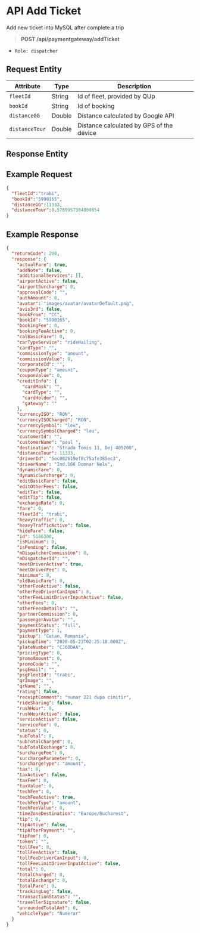 # API Add Ticket

Add new ticket into MySQL after complete a trip

> **POST /api/paymentgateway/addTicket**

- `Role: dispatcher`

## Request Entity

| Attribute      | Type   | Description                                   |
|----------------|--------|-----------------------------------------------|
| `fleetId`      | String | Id of fleet, provided by QUp                  |
| `bookId`       | String | Id of booking                                 |
| `distanceGG`   | Double | Distance calculated by Google API        		|
| `distanceTour` | Double | Distance calculated by GPS of the device 		|

## Response Entity


## Example Request
```json
{
  "fleetId":"trabi",
  "bookId":"5990165",  
  "distanceGG":11333,
  "distanceTour":0.5769957304000854
}
```

## Example Response
```json
{
  "returnCode": 200,
  "response": {
    "actualFare": true,
    "addNote": false,
    "additionalServices": [],
    "airportActive": false,
    "airportSurcharge": 0,
    "approvalCode": "",
    "authAmount": 0,
    "avatar": "images/avatar/avatarDefault.png",
    "avis3rd": false,
    "bookFrom": "CC",
    "bookId": "5990165",
    "bookingFee": 0,
    "bookingFeeActive": 0,
    "calBasicFare": 0,
    "carTypeService": "rideHailing",
    "cardType": "",
    "commissionType": "amount",
    "commissionValue": 0,
    "corporateId": "",
    "couponType": "amount",
    "couponValue": 0,
    "creditInfo": {
      "cardMask": "",
      "cardType": "",
      "cardHolder": "",
      "gateway": ""
    },
    "currencyISO": "RON",
    "currencyISOCharged": "RON",
    "currencySymbol": "leu",
    "currencySymbolCharged": "leu",
    "customerId": "",
    "customerName": "paul ",
    "destination": "Strada Tomis 11, Dej 405200",
    "distanceTour": 11333,
    "driverId": "5ec002619ef8c75afe385ec3",
    "driverName": "Ind.166 Domnar Nelu",
    "dynamicFare": 0,
    "dynamicSurcharge": 0,
    "editBasicFare": false,
    "editOtherFees": false,
    "editTax": false,
    "editTip": false,
    "exchangeRate": 0,
    "fare": 0,
    "fleetId": "trabi",
    "heavyTraffic": 0,
    "heavyTrafficActive": false,
    "hideFare": false,
    "id": 5186300,
    "isMinimum": 0,
    "isPending": false,
    "mDispatcherCommission": 0,
    "mDispatcherId": "",
    "meetDriverActive": true,
    "meetDriverFee": 0,
    "minimum": 0,
    "oldBasicFare": 0,
    "otherFeeActive": false,
    "otherFeeDriverCanInput": 0,
    "otherFeeLimitDriverInputActive": false,
    "otherFees": 0,
    "otherFeesDetails": "",
    "partnerCommission": 0,
    "passengerAvatar": "",
    "paymentStatus": "full",
    "paymentType": 1,
    "pickup": "Cetan, Romania",
    "pickupTime": "2020-05-23T02:25:18.000Z",
    "plateNumber": "CJ60DAA",
    "pricingType": 0,
    "promoAmount": 0,
    "promoCode": "",
    "psgEmail": "",
    "psgFleetId": "trabi",
    "qrImage": "",
    "qrName": "",
    "rating": false,
    "receiptComment": "numar 221 dupa cimitir",
    "rideSharing": false,
    "rushHour": 0,
    "rushHourActive": false,
    "serviceActive": false,
    "serviceFee": 0,
    "status": 0,
    "subTotal": 0,
    "subTotalCharged": 0,
    "subTotalExchange": 0,
    "surchargeFee": 0,
    "surchargeParameter": 0,
    "surchargeType": "amount",
    "tax": 0,
    "taxActive": false,
    "taxFee": 0,
    "taxValue": 0,
    "techFee": 0,
    "techFeeActive": true,
    "techFeeType": "amount",
    "techFeeValue": 0,
    "timeZoneDestination": "Europe/Bucharest",
    "tip": 0,
    "tipActive": false,
    "tipAfterPayment": "",
    "tipFee": 0,
    "token": "",
    "tollFee": 0,
    "tollFeeActive": false,
    "tollFeeDriverCanInput": 0,
    "tollFeeLimitDriverInputActive": false,
    "total": 0,
    "totalCharged": 0,
    "totalExchange": 0,
    "totalFare": 0,
    "trackingLog": false,
    "transactionStatus": "",
    "travellerSignature": false,
    "unroundedTotalAmt": 0,
    "vehicleType": "Numerar"
  }
}
```